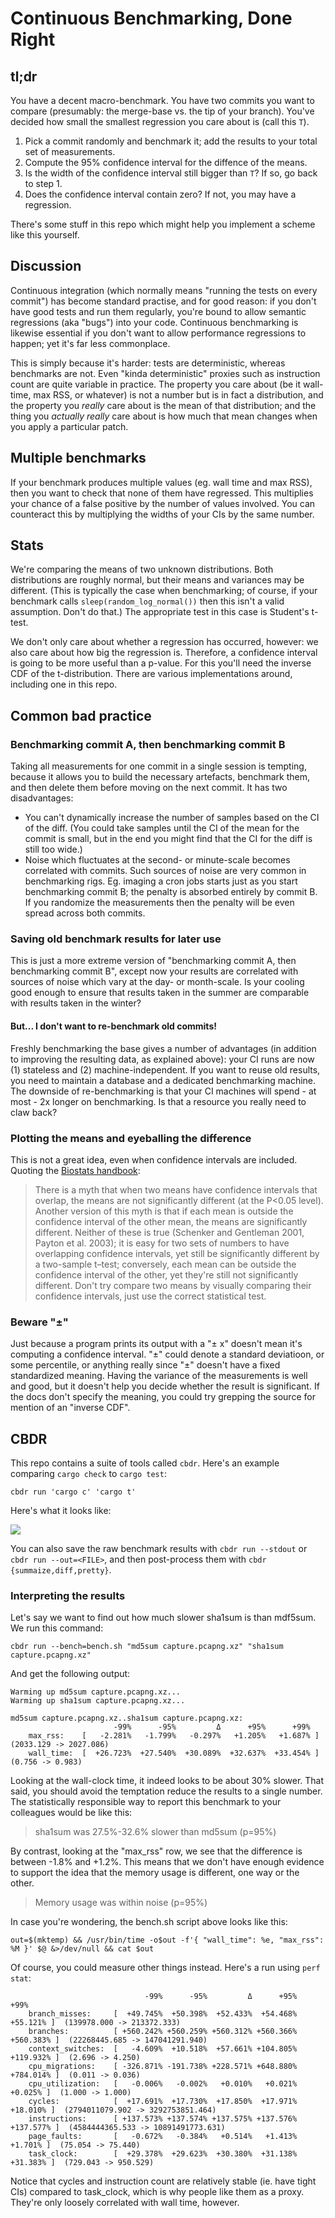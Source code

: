# Continuous Benchmarking, Done Right

## tl;dr

You have a decent macro-benchmark.  You have two commits you want to compare
(presumably: the merge-base vs. the tip of your branch).  You've decided
how small the smallest regression you care about is (call this `T`).

1. Pick a commit randomly and benchmark it; add the results to your total
   set of measurements.
2. Compute the 95% confidence interval for the diffence of the means.
3. Is the width of the confidence interval still bigger than `T`?  If so,
   go back to step 1.
4. Does the confidence interval contain zero?  If not, you may have a
   regression.

There's some stuff in this repo which might help you implement a scheme like
this yourself.

## Discussion

Continuous integration (which normally means "running the tests on every
commit") has become standard practise, and for good reason: if you don't
have good tests and run them regularly, you're bound to allow semantic
regressions (aka "bugs") into your code.  Continuous benchmarking is likewise
essential if you don't want to allow performance regressions to happen;
yet it's far less commonplace.

This is simply because it's harder: tests are deterministic, whereas benchmarks
are not.  Even "kinda deterministic" proxies such as instruction count are
quite variable in practice.  The property you care about (be it wall-time,
max RSS, or whatever) is not a number but is in fact a distribution, and the
property you _really_ care about is the mean of that distribution; and the
thing you _actually really_ care about is how much that mean changes when
you apply a particular patch.

## Multiple benchmarks

If your benchmark produces multiple values (eg. wall time and max RSS),
then you want to check that none of them have regressed.  This multiplies
your chance of a false positive by the number of values involved.  You can
counteract this by multiplying the widths of your CIs by the same number.

## Stats

We're comparing the means of two unknown distributions.  Both distributions
are roughly normal, but their means and variances may be different.  (This is
typically the case when benchmarking; of course, if your benchmark calls
`sleep(random_log_normal())` then this isn't a valid assumption.  Don't do
that.)  The appropriate test in this case is Student's t-test.

We don't only care about whether a regression has occurred, however: we also
care about how big the regression is.  Therefore, a confidence interval is
going to be more useful than a p-value.  For this you'll need the inverse CDF
of the t-distribution.  There are various implementations around, including
one in this repo.

## Common bad practice

### Benchmarking commit A, then benchmarking commit B

Taking all measurements for one commit in a single session is tempting,
because it allows you to build the necessary artefacts, benchmark them, and
then delete them before moving on the next commit.  It has two disadvantages:

* You can't dynamically increase the number of samples based on the CI of
  the diff.  (You could take samples until the CI of the mean for the commit
  is small, but in the end you might find that the CI for the diff is still
  too wide.)
* Noise which fluctuates at the second- or minute-scale becomes correlated
  with commits.  Such sources of noise are very common in benchmarking rigs.
  Eg. imaging a cron jobs starts just as you start benchmarking commit B;
  the penalty is absorbed entirely by commit B.  If you randomize the
  measurements then the penalty will be even spread across both commits.

### Saving old benchmark results for later use

This is just a more extreme version of "benchmarking commit A, then
benchmarking commit B", except now your results are correlated with sources
of noise which vary at the day- or month-scale.  Is your cooling good enough
to ensure that results taken in the summer are comparable with results taken
in the winter?

#### But... I don't want to re-benchmark old commits!

Freshly benchmarking the base gives a number of advantages (in addition to
improving the resulting data, as explained above): your CI runs are now (1)
stateless and (2) machine-independent.  If you want to reuse old results,
you need to maintain a database and a dedicated benchmarking machine.
The downside of re-benchmarking is that your CI machines will spend - at most -
2x longer on benchmarking.  Is that a resource you really need to claw back?

### Plotting the means and eyeballing the difference

This is not a great idea, even when confidence intervals are included.
Quoting the [Biostats handbook]:

> There is a myth that when two means have confidence intervals that overlap,
> the means are not significantly different (at the P<0.05 level). Another
> version of this myth is that if each mean is outside the confidence
> interval of the other mean, the means are significantly different. Neither
> of these is true (Schenker and Gentleman 2001, Payton et al. 2003); it
> is easy for two sets of numbers to have overlapping confidence intervals,
> yet still be significantly different by a two-sample t–test; conversely,
> each mean can be outside the confidence interval of the other, yet they're
> still not significantly different. Don't try compare two means by visually
> comparing their confidence intervals, just use the correct statistical test.

[Biostats handbook]: http://www.biostathandbook.com/confidence.html

### Beware "±"

Just because a program prints its output with a "± x" doesn't mean it's
computing a confidence interval.  "±" could denote a standard deviatioon,
or some percentile, or anything really since "±" doesn't have a fixed
standardized meaning.  Having the variance of the measurements is well and
good, but it doesn't help you decide whether the result is significant.
If the docs don't specify the meaning, you could try grepping the source
for mention of an "inverse CDF".

## CBDR

This repo contains a suite of tools called `cbdr`.  Here's an example comparing
`cargo check` to `cargo test`:

```
cbdr run 'cargo c' 'cargo t'
```

Here's what it looks like:

<img src=https://github.com/asayers/cbdr/raw/master/demo.gif>

You can also save the raw benchmark results with `cbdr run --stdout`
or `cbdr run --out=<FILE>`, and then post-process them with `cbdr
{summaize,diff,pretty}`.

### Interpreting the results

Let's say we want to find out how much slower sha1sum is than mdf5sum.  We run this command:

```
cbdr run --bench=bench.sh "md5sum capture.pcapng.xz" "sha1sum capture.pcapng.xz"
```

And get the following output:

```
Warming up md5sum capture.pcapng.xz...
Warming up sha1sum capture.pcapng.xz...

md5sum capture.pcapng.xz..sha1sum capture.pcapng.xz:
                       -99%      -95%         Δ      +95%      +99%
    max_rss:    [   -2.281%   -1.799%   -0.297%   +1.205%   +1.687% ]  (2033.129 -> 2027.086)
    wall_time:  [  +26.723%  +27.540%  +30.089%  +32.637%  +33.454% ]  (0.756 -> 0.983)
```

Looking at the wall-clock time, it indeed looks to be about 30% slower.
That said, you should avoid the temptation reduce the results to a single
number.  The statistically responsible way to report this benchmark to your
colleagues would be like this:

> sha1sum was 27.5%-32.6% slower than md5sum (p=95%)

By contrast, looking at the "max_rss" row, we see that the difference is
between -1.8% and +1.2%.  This means that we don't have enough evidence to
support the idea that the memory usage is different, one way or the other.

> Memory usage was within noise (p=95%)

In case you're wondering, the bench.sh script above looks like this:

```
out=$(mktemp) && /usr/bin/time -o$out -f'{ "wall_time": %e, "max_rss": %M }' $@ &>/dev/null && cat $out
```

Of course, you could measure other things instead.  Here's a run using
`perf stat`:

```
                              -99%      -95%         Δ      +95%      +99%
    branch_misses:     [  +49.745%  +50.398%  +52.433%  +54.468%  +55.121% ]  (139978.000 -> 213372.333)
    branches:          [ +560.242% +560.259% +560.312% +560.366% +560.383% ]  (22268445.685 -> 147041291.940)
    context_switches:  [   -4.609%  +10.518%  +57.661% +104.805% +119.932% ]  (2.696 -> 4.250)
    cpu_migrations:    [ -326.871% -191.738% +228.571% +648.880% +784.014% ]  (0.011 -> 0.036)
    cpu_utilization:   [   -0.006%   -0.002%   +0.010%   +0.021%   +0.025% ]  (1.000 -> 1.000)
    cycles:            [  +17.691%  +17.730%  +17.850%  +17.971%  +18.010% ]  (2794011079.902 -> 3292753851.464)
    instructions:      [ +137.573% +137.574% +137.575% +137.576% +137.577% ]  (4584444365.533 -> 10891491773.631)
    page_faults:       [   -0.672%   -0.384%   +0.514%   +1.413%   +1.701% ]  (75.054 -> 75.440)
    task_clock:        [  +29.378%  +29.623%  +30.380%  +31.138%  +31.383% ]  (729.043 -> 950.529)
```

Notice that cycles and instruction count are relatively stable (ie. have
tight CIs) compared to task_clock, which is why people like them as a proxy.
They're only loosely correlated with wall time, however.
